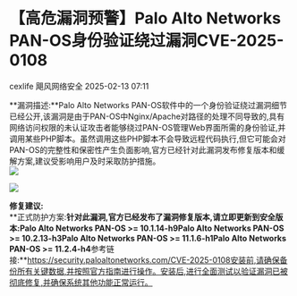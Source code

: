 #  【高危漏洞预警】Palo Alto Networks PAN-OS身份验证绕过漏洞CVE-2025-0108   
cexlife  飓风网络安全   2025-02-13 07:11  
  
**漏洞描述:**Palo Alto Networks PAN-OS软件中的一个身份验证绕过漏洞细节已经公开,该漏洞是由于PAN-OS中Nginx/Apache对路径的处理不同导致的,具有网络访问权限的未认证攻击者能够绕过PAN-OS管理Web界面所需的身份验证,并调用某些PHP脚本。虽然调用这些PHP脚本不会导致远程代码执行,但它可能会对PAN-OS的完整性和保密性产生负面影响,官方已经针对此漏洞发布修复版本和缓解方案,建议受影响用户及时采取防护措施。  
![](https://mmbiz.qpic.cn/mmbiz_png/ibhQpAia4xu03vBQE4Jibw7ViaWkETVBDOibiaHPB1Ha1DtiauSjCInCQ9m7XBPbcBFLsM49YhnujqRKlfVUXm7BSZUGQ/640?wx_fmt=png&from=appmsg "")  
  
![](https://mmbiz.qpic.cn/mmbiz_png/ibhQpAia4xu03vBQE4Jibw7ViaWkETVBDOibiaj2tMPzBnWjU6PVInrQ1pspShGtTdyt3q7Ogjica2aL1TGgo6icTHJg4w/640?wx_fmt=png&from=appmsg "")  
  
**修复建议:**  
**正式防护方案:**针对此漏洞,官方已经发布了漏洞修复版本,请立即更新到安全版本:Palo Alto Networks PAN-OS >= 10.1.14-h9Palo Alto Networks PAN-OS >= 10.2.13-h3Palo Alto Networks PAN-OS >= 11.1.6-h1Palo Alto Networks PAN-OS >= 11.2.4-h4**参考链接:**https://security.paloaltonetworks.com/CVE-2025-0108安装前,请确保备份所有关键数据,并按照官方指南进行操作。安装后,进行全面测试以验证漏洞已被彻底修复,并确保系统其他功能正常运行。  

